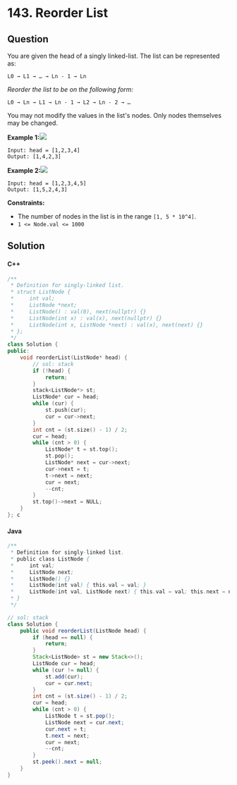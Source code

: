 # 143. Reorder List

## Question

You are given the head of a singly linked-list. The list can be represented as:

```
L0 → L1 → … → Ln - 1 → Ln
```

_Reorder the list to be on the following form:_

```
L0 → Ln → L1 → Ln - 1 → L2 → Ln - 2 → …
```

You may not modify the values in the list's nodes. Only nodes themselves may be changed.

**Example 1:**![](https://assets.leetcode.com/uploads/2021/03/04/reorder1linked-list.jpg)

```
Input: head = [1,2,3,4]
Output: [1,4,2,3]
```

**Example 2:**![](https://assets.leetcode.com/uploads/2021/03/09/reorder2-linked-list.jpg)

```
Input: head = [1,2,3,4,5]
Output: [1,5,2,4,3]
```

**Constraints:**

* The number of nodes in the list is in the range `[1, 5 * 10^4]`.
* `1 <= Node.val <= 1000`

## Solution

#### C++

```cpp
/**
 * Definition for singly-linked list.
 * struct ListNode {
 *     int val;
 *     ListNode *next;
 *     ListNode() : val(0), next(nullptr) {}
 *     ListNode(int x) : val(x), next(nullptr) {}
 *     ListNode(int x, ListNode *next) : val(x), next(next) {}
 * };
 */
class Solution {
public:
    void reorderList(ListNode* head) {
        // sol: stack
        if (!head) {
            return;
        }
        stack<ListNode*> st;
        ListNode* cur = head;
        while (cur) {
            st.push(cur);
            cur = cur->next;
        }
        int cnt = (st.size() - 1) / 2;
        cur = head;
        while (cnt > 0) {
            ListNode* t = st.top();
            st.pop();
            ListNode* next = cur->next;
            cur->next = t;
            t->next = next;
            cur = next;
            --cnt;
        }
        st.top()->next = NULL;
    }
}; c
```

#### Java

```java
/**
 * Definition for singly-linked list.
 * public class ListNode {
 *     int val;
 *     ListNode next;
 *     ListNode() {}
 *     ListNode(int val) { this.val = val; }
 *     ListNode(int val, ListNode next) { this.val = val; this.next = next; }
 * }
 */

// sol: stack
class Solution {
    public void reorderList(ListNode head) {
        if (head == null) {
            return;
        }
        Stack<ListNode> st = new Stack<>();
        ListNode cur = head;
        while (cur != null) {
            st.add(cur);
            cur = cur.next;
        }
        int cnt = (st.size() - 1) / 2;
        cur = head;
        while (cnt > 0) {
            ListNode t = st.pop();
            ListNode next = cur.next;
            cur.next = t;
            t.next = next;
            cur = next;
            --cnt;
        }
        st.peek().next = null;
    }
}
```
